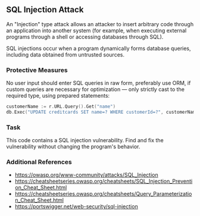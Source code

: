 ## SQL Injection Attack

An "Injection" type attack allows an attacker to insert arbitrary code through an application into another system (for example, when executing external programs through a shell or accessing databases through SQL).

SQL injections occur when a program dynamically forms database queries, including data obtained from untrusted sources.

### Protective Measures

No user input should enter SQL queries in raw form, preferably use ORM, if custom queries are necessary for optimization — only strictly cast to the required type, using prepared statements:
```go
customerName := r.URL.Query().Get("name")
db.Exec("UPDATE creditcards SET name=? WHERE customerId=?", customerName, 233, 90)
```

### Task

This code contains a SQL injection vulnerability. Find and fix the vulnerability without changing the program's behavior.

### Additional References

* https://owasp.org/www-community/attacks/SQL_Injection
* https://cheatsheetseries.owasp.org/cheatsheets/SQL_Injection_Prevention_Cheat_Sheet.html
* https://cheatsheetseries.owasp.org/cheatsheets/Query_Parameterization_Cheat_Sheet.html
* https://portswigger.net/web-security/sql-injection